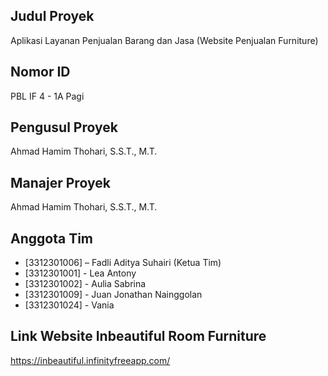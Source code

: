 ## Judul Proyek 

Aplikasi Layanan Penjualan Barang dan Jasa (Website Penjualan Furniture) 

## Nomor ID 

PBL IF 4 - 1A Pagi

## Pengusul Proyek 

Ahmad Hamim Thohari, S.S.T., M.T.

## Manajer Proyek 

Ahmad Hamim Thohari, S.S.T., M.T.

## Anggota Tim 

- [3312301006] – Fadli Aditya Suhairi (Ketua Tim) 
- [3312301001] - Lea Antony
- [3312301002] - Aulia Sabrina
- [3312301009] - Juan Jonathan Nainggolan
- [3312301024] - Vania
  
## Link Website Inbeautiful Room Furniture

https://inbeautiful.infinityfreeapp.com/
